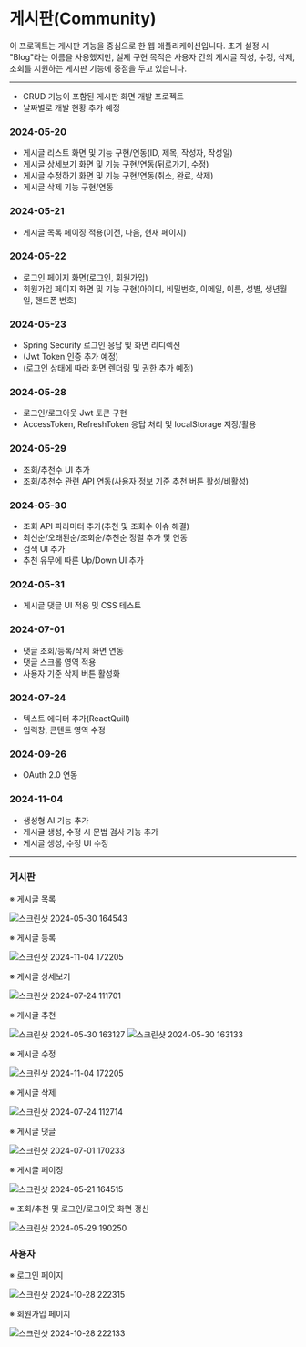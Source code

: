 # 게시판(Community)

이 프로젝트는 게시판 기능을 중심으로 한 웹 애플리케이션입니다. 초기 설정 시 "Blog"라는 이름을 사용했지만, 실제 구현 목적은 사용자 간의 게시글 작성, 수정, 삭제, 조회를 지원하는 게시판 기능에 중점을 두고 있습니다.

---

- CRUD 기능이 포함된 게시판 화면 개발 프로젝트
- 날짜별로 개발 현황 추가 예정

### 2024-05-20
- 게시글 리스트 화면 및 기능 구현/연동(ID, 제목, 작성자, 작성일)
- 게시글 상세보기 화면 및 기능 구현/연동(뒤로가기, 수정)
- 게시글 수정하기 화면 및 기능 구현/연동(취소, 완료, 삭제)
- 게시글 삭제 기능 구현/연동

### 2024-05-21
- 게시글 목록 페이징 적용(이전, 다음, 현재 페이지)

### 2024-05-22
- 로그인 페이지 화면(로그인, 회원가입)
- 회원가입 페이지 화면 및 기능 구현(아이디, 비밀번호, 이메일, 이름, 성별, 생년월일, 핸드폰 번호)

### 2024-05-23
- Spring Security 로그인 응답 및 화면 리디렉션
- (Jwt Token 인증 추가 예정)
- (로그인 상태에 따라 화면 렌더링 및 권한 추가 예정)

### 2024-05-28
- 로그인/로그아웃 Jwt 토큰 구현
- AccessToken, RefreshToken 응답 처리 및 localStorage 저장/활용

### 2024-05-29
- 조회/추천수 UI 추가
- 조회/추천수 관련 API 연동(사용자 정보 기준 추천 버튼 활성/비활성)

### 2024-05-30
- 조회 API 파라미터 추가(추천 및 조회수 이슈 해결)
- 최신순/오래된순/조회순/추천순 정렬 추가 및 연동
- 검색 UI 추가
- 추천 유무에 따른 Up/Down UI 추가

### 2024-05-31
- 게시글 댓글 UI 적용 및 CSS 테스트

### 2024-07-01
- 댓글 조회/등록/삭제 화면 연동
- 댓글 스크롤 영역 적용
- 사용자 기준 삭제 버튼 활성화

### 2024-07-24
- 텍스트 에디터 추가(ReactQuill)
- 입력창, 콘텐트 영역 수정

### 2024-09-26
- OAuth 2.0 연동

### 2024-11-04
- 생성형 AI 기능 추가
- 게시글 생성, 수정 시 문법 검사 기능 추가
- 게시글 생성, 수정 UI 수정

---

### 게시판
※ 게시글 목록

![스크린샷 2024-05-30 164543](https://github.com/zz106603/blog_react/assets/45379781/7a901634-321e-4a09-a8c8-20da2901de8c)

※  게시글 등록

![스크린샷 2024-11-04 172205](https://github.com/user-attachments/assets/0851cd2a-53b5-4c95-8cfb-a518293d1b0b)

※  게시글 상세보기

![스크린샷 2024-07-24 111701](https://github.com/user-attachments/assets/b96859ed-4d76-431b-9538-eb932ab30bc9)

※  게시글 추천

![스크린샷 2024-05-30 163127](https://github.com/zz106603/blog_react/assets/45379781/8c2b713c-9692-4b66-9248-82bc8f475828)
![스크린샷 2024-05-30 163133](https://github.com/zz106603/blog_react/assets/45379781/66be39d1-89a1-426a-bef3-78bf07d7b3ea)

※  게시글 수정

![스크린샷 2024-11-04 172205](https://github.com/user-attachments/assets/0851cd2a-53b5-4c95-8cfb-a518293d1b0b)

※  게시글 삭제

![스크린샷 2024-07-24 112714](https://github.com/user-attachments/assets/12f24521-3a8b-482c-9b79-137cd6e9f421)

※  게시글 댓글

![스크린샷 2024-07-01 170233](https://github.com/zz106603/blog_springboot/assets/45379781/4fb94cc7-2420-4c3b-afb8-5543485b2708)

※  게시글 페이징

![스크린샷 2024-05-21 164515](https://github.com/zz106603/blog_springboot/assets/45379781/55d32ae7-58ba-40f9-8797-13c82cc6353b)

※ 조회/추천 및 로그인/로그아웃 화면 갱신

![스크린샷 2024-05-29 190250](https://github.com/zz106603/blog_react/assets/45379781/11c3132d-d861-473f-8875-20cb0f4927b2)


### 사용자
※ 로그인 페이지

![스크린샷 2024-10-28 222315](https://github.com/user-attachments/assets/ae68f5f2-529b-4704-a06a-a9e2b26ae389)

※ 회원가입 페이지

![스크린샷 2024-10-28 222133](https://github.com/user-attachments/assets/c9c54784-e505-45c9-b04b-ecd454768cda)